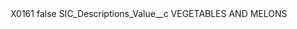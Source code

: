 <?xml version="1.0" encoding="UTF-8"?>
<CustomMetadata xmlns="http://soap.sforce.com/2006/04/metadata" xmlns:xsi="http://www.w3.org/2001/XMLSchema-instance" xmlns:xsd="http://www.w3.org/2001/XMLSchema">
    <label>X0161</label>
    <protected>false</protected>
    <values>
        <field>SIC_Descriptions_Value__c</field>
        <value xsi:type="xsd:string">VEGETABLES AND MELONS</value>
    </values>
</CustomMetadata>
